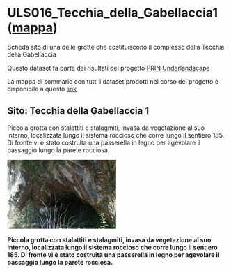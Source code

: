 # ULS016_Tecchia_della_Gabellaccia1 ([mappa](https://umap.openstreetmap.fr/it/map/uls016_tecchia_della_gabellaccia1_1075586))
Scheda sito di una delle grotte che costituiscono il complesso della Tecchia della Gabellaccia

Questo dataset fa parte dei risultati del progetto [PRIN Underlandscape](https://sites.google.com/view/prin-underlandscape/)

La mappa di sommario con tutti i dataset prodotti nel corso del progetto è disponibile a questo [link](https://umap.openstreetmap.fr/it/map/sommario_1044830)

## Sito: Tecchia della Gabellaccia 1
Piccola grotta con stalattiti e stalagmiti, invasa da vegetazione al suo interno, localizzata lungo il sistema roccioso che corre lungo il sentiero 185. Di fronte vi è stato costruita una passerella in legno per agevolare il passaggio lungo la parete rocciosa.

[<img src=vignettes/X7r2YzXf.jpg width='250'/>](X7r2YzXf.jpg) 

**Piccola grotta con stalattiti e stalagmiti, invasa da vegetazione al suo interno, localizzata lungo il sistema roccioso che corre lungo il sentiero 185. Di fronte vi è stato costruita una passerella in legno per agevolare il passaggio lungo la parete rocciosa.**
